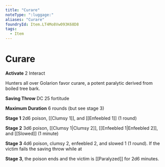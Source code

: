 ```yaml
---
title: "Curare"
noteType: ":luggage:"
aliases: "Curare"
foundryId: Item.LT4Mo8Vw093K68D8
tags:
  - Item
---
```


# Curare

**Activate** 2 Interact

Hunters all over Golarion favor curare, a potent paralytic derived from boiled tree bark.

**Saving Throw** DC 25 fortitude

**Maximum Duration** 6 rounds (but see stage 3)

**Stage 1** 2d6 poison, [[Clumsy 1]], and [[Enfeebled 1]] (1 round)

**Stage 2** 3d6 poison, [[Clumsy 1|Clumsy 2]], [[Enfeebled 1|Enfeebled 2]], and [[Slowed]] (1 minute)

**Stage 3** 4d6 poison, clumsy 2, enfeebled 2, and slowed 1 (1 round). If the victim fails the saving throw while at

**Stage 3**, the poison ends and the victim is [[Paralyzed]] for 2d6 minutes.
